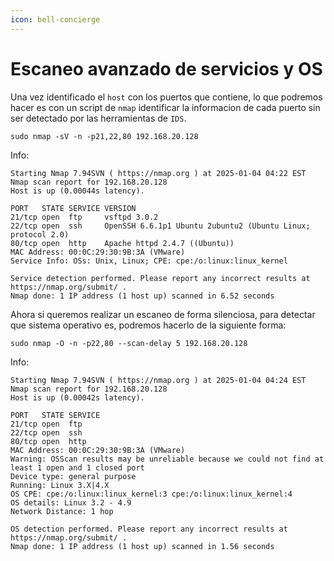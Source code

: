 ```yaml
---
icon: bell-concierge
---
```


# Escaneo avanzado de servicios y OS

Una vez identificado el `host` con los puertos que contiene, lo que podremos hacer es con un script de `nmap` identificar la informacion de cada puerto sin ser detectado por las herramientas de `IDS`.

```shell
sudo nmap -sV -n -p21,22,80 192.168.20.128
```

Info:

```
Starting Nmap 7.94SVN ( https://nmap.org ) at 2025-01-04 04:22 EST
Nmap scan report for 192.168.20.128
Host is up (0.00044s latency).

PORT   STATE SERVICE VERSION
21/tcp open  ftp     vsftpd 3.0.2
22/tcp open  ssh     OpenSSH 6.6.1p1 Ubuntu 2ubuntu2 (Ubuntu Linux; protocol 2.0)
80/tcp open  http    Apache httpd 2.4.7 ((Ubuntu))
MAC Address: 00:0C:29:30:9B:3A (VMware)
Service Info: OSs: Unix, Linux; CPE: cpe:/o:linux:linux_kernel

Service detection performed. Please report any incorrect results at https://nmap.org/submit/ .
Nmap done: 1 IP address (1 host up) scanned in 6.52 seconds
```

Ahora si queremos realizar un escaneo de forma silenciosa, para detectar que sistema operativo es, podremos hacerlo de la siguiente forma:

```shell
sudo nmap -O -n -p22,80 --scan-delay 5 192.168.20.128
```

Info:

```
Starting Nmap 7.94SVN ( https://nmap.org ) at 2025-01-04 04:24 EST
Nmap scan report for 192.168.20.128
Host is up (0.00042s latency).

PORT   STATE SERVICE
21/tcp open  ftp
22/tcp open  ssh
80/tcp open  http
MAC Address: 00:0C:29:30:9B:3A (VMware)
Warning: OSScan results may be unreliable because we could not find at least 1 open and 1 closed port
Device type: general purpose
Running: Linux 3.X|4.X
OS CPE: cpe:/o:linux:linux_kernel:3 cpe:/o:linux:linux_kernel:4
OS details: Linux 3.2 - 4.9
Network Distance: 1 hop

OS detection performed. Please report any incorrect results at https://nmap.org/submit/ .
Nmap done: 1 IP address (1 host up) scanned in 1.56 seconds
```
